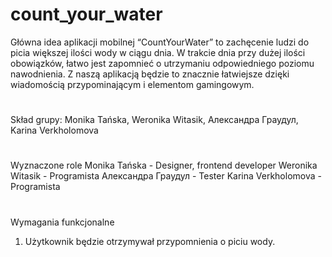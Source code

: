 # count_your_water
Główna idea aplikacji mobilnej “CountYourWater” to zachęcenie ludzi do picia większej ilości wody w ciągu dnia. W trakcie dnia przy dużej ilości obowiązków, łatwo jest zapomnieć o utrzymaniu odpowiedniego poziomu nawodnienia. Z naszą aplikacją będzie to znacznie łatwiejsze dzięki wiadomością przypominającym i elementom gamingowym.
#
Skład grupy:
Monika Tańska,
Weronika Witasik,
Александра Граудул,
Karina Verkholomova
#
Wyznaczone role
Monika Tańska - Designer, frontend developer
Weronika Witasik - Programista
Александра Граудул - Tester
Karina Verkholomova - Programista
#
Wymagania funkcjonalne
1. Użytkownik będzie otrzymywał przypomnienia o piciu wody.
